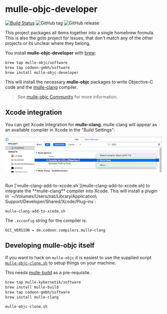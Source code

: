 # mulle-objc-developer

[![Build Status](https://travis-ci.org/mulle-objc/mulle-objc-developer.svg)](https://travis-ci.org/mulle-objc/mulle-objc-developer)
![GitHub tag](https://img.shields.io/github/tag/mulle-objc/mulle-objc-developer.svg)
![GitHub release](https://img.shields.io/github/release/mulle-objc/mulle-objc-developer.svg)


This project packages all items together into a single homebrew formula. This is also the goto project for issues, that don't match any of the other projects or its unclear where they belong.

You install **mulle-objc-developer** with [brew](//brew.sh):

```
brew tap mulle-objc/software
brew tap codeon-gmbh/software
brew install mulle-objc-developer
```

This will install the necessary **mulle-objc** packages to write
Objective-C code and the [mulle-clang](//github.com/codeon-gmbh/mulle-clang)
compiler.

> See [mulle-objc Community](//mulle-objc.github.io) for more information.


## Xcode integration

You can get Xcode integration for **mulle-clang**. mulle-clang will appear as
an available compiler in Xcode in the "Build Settings":

![Screeny](pix/xcode-integration.png)


<br>
Run [`mulle-clang-add-to-xcode.sh`](mulle-clang-add-to-xcode.sh) to integrate
the **mulle-clang** compiler into Xcode. This will install a plugin in
`~/Volumes/Users/nat/Library/Application\ Support/Developer/Shared/Xcode/Plug-ins`:

```
mulle-clang-add-to-xcode.sh
```

The `.xcconfig` string for the compiler is:

```
GCC_VERSION = de.codeon.compilers.mulle-clang
```


## Developing mulle-objc itself

If you want to hack on `mulle-objc` it is easiest to use the supplied
script [`mulle-objc-clone.sh`](mulle-objc-clone.sh) to setup things on
your machine.


This needs [mulle-build](//mulle-nat/mulle-build) as a pre-requisite.

```
brew tap mulle-kybernetik/software
brew install mulle-build
brew tap codeon-gmbh/software
brew install mulle-clang
```

```
mulle-objc-clone.sh
```

